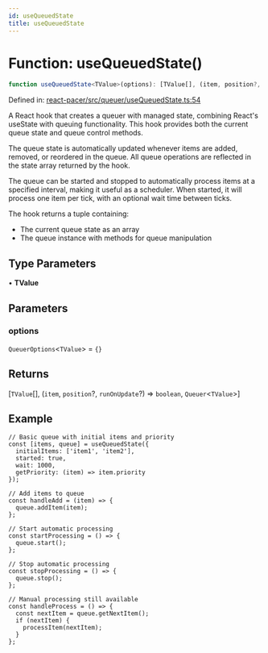 ```yaml
---
id: useQueuedState
title: useQueuedState
---
```


<!-- DO NOT EDIT: this page is autogenerated from the type comments -->

# Function: useQueuedState()

```ts
function useQueuedState<TValue>(options): [TValue[], (item, position?, runOnUpdate?) => boolean, Queuer<TValue>]
```

Defined in: [react-pacer/src/queuer/useQueuedState.ts:54](https://github.com/TanStack/pacer/blob/main/packages/react-pacer/src/queuer/useQueuedState.ts#L54)

A React hook that creates a queuer with managed state, combining React's useState with queuing functionality.
This hook provides both the current queue state and queue control methods.

The queue state is automatically updated whenever items are added, removed, or reordered in the queue.
All queue operations are reflected in the state array returned by the hook.

The queue can be started and stopped to automatically process items at a specified interval,
making it useful as a scheduler. When started, it will process one item per tick, with an
optional wait time between ticks.

The hook returns a tuple containing:
- The current queue state as an array
- The queue instance with methods for queue manipulation

## Type Parameters

• **TValue**

## Parameters

### options

`QueuerOptions`\<`TValue`\> = `{}`

## Returns

\[`TValue`[], (`item`, `position`?, `runOnUpdate`?) => `boolean`, `Queuer`\<`TValue`\>\]

## Example

```tsx
// Basic queue with initial items and priority
const [items, queue] = useQueuedState({
  initialItems: ['item1', 'item2'],
  started: true,
  wait: 1000,
  getPriority: (item) => item.priority
});

// Add items to queue
const handleAdd = (item) => {
  queue.addItem(item);
};

// Start automatic processing
const startProcessing = () => {
  queue.start();
};

// Stop automatic processing
const stopProcessing = () => {
  queue.stop();
};

// Manual processing still available
const handleProcess = () => {
  const nextItem = queue.getNextItem();
  if (nextItem) {
    processItem(nextItem);
  }
};
```
